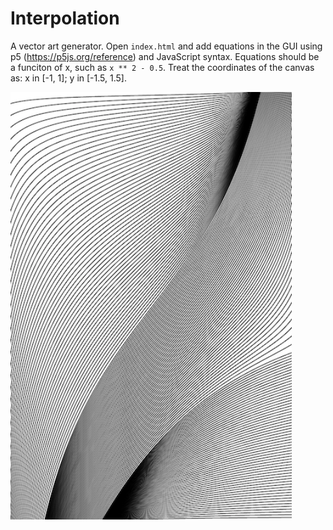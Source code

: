 # Interpolation

A vector art generator. Open `index.html` and add equations in the GUI using p5 (https://p5js.org/reference) and JavaScript syntax. Equations should be a funciton of x, such as `x ** 2 - 0.5`. Treat the coordinates of the canvas as: x in [-1, 1]; y in [-1.5, 1.5].

<img src="./example.png" width="450">

